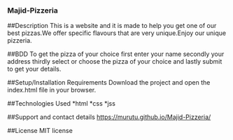 ### Majid-Pizzeria
##Description
This is a website and it is made to help you get one of our best pizzas.We offer specific flavours that are very unique.Enjoy our unique pizzeria.

##BDD
To get the pizza of your choice first enter your name secondly your address thirdly select or choose the pizza of your choice and lastly submit to get your details.

##Setup/Installation Requirements
Download the project and open the index.html file in your browser.

##Technologies Used
*html *css *jss

##Support and contact details
https://murutu.github.io/Majid-Pizzeria/

##License
MIT license

